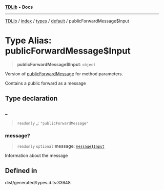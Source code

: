 [**TDLib**](../../../../../../README.md) • **Docs**

***

[TDLib](../../../../../../modules.md) / [index](../../../../../README.md) / [types](../../../README.md) / [default](../README.md) / publicForwardMessage$Input

# Type Alias: publicForwardMessage$Input

> **publicForwardMessage$Input**: `object`

Version of [publicForwardMessage](publicForwardMessage.md) for method parameters.

Contains a public forward as a message

## Type declaration

### \_

> `readonly` **\_**: `"publicForwardMessage"`

### message?

> `readonly` `optional` **message**: [`message$Input`](message$Input-1.md)

Information about the message

## Defined in

dist/generated/types.d.ts:33648
